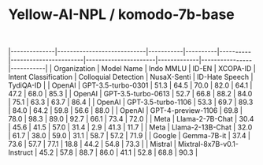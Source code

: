 # Yellow-AI-NPL / komodo-7b-base

&nbsp;

|--------------|----------------------------|-----------|----------|----------|-----------------------|----------------------|-------------|----------------|-----------|
| Organization | Model Name                 | Indo MMLU | ID-EN    | XCOPA-ID | Intent Classification | Colloquial Detection | NusaX-Senti | ID-Hate Speech | TydiQA-ID |
| OpenAI       | GPT-3.5-turbo-0301         | 51.3      | 64.5     | 70.0     | 82.0                  | 64.1                 | 47.2        | 68.0           | 85.3      |
| OpenAI       | GPT-3.5-turbo-0613         | 52.7      | 66.8     | 88.2     | 84.0                  | 75.1                 | 63.3        | 63.7           | 86.4      |
| OpenAI       | GPT-3.5-turbo-1106         | 53.3      | 69.7     | 89.3     | 84.0                  | 64.2                 | 59.8        | 56.6           | 88.0      |
| OpenAI       | GPT-4-preview-1106         | 69.8      | 78.0     | 98.3     | 89.0                  | 92.7                 | 66.1        | 73.4           | 72.0      |
| Meta         | Llama-2-7B-Chat            | 30.4      | 45.6     | 41.5     | 57.0                  | 31.4                 | 2.9         | 41.3           | 11.7      |
| Meta         | Llama-2-13B-Chat           | 32.0      | 61.7     | 38.0     | 59.0                  | 31.1                 | 58.7        | 57.2           | 71.9      |
| Google       | Gemma-7B-it                | 37.4      | 73.6     | 57.7     | 77.1                  | 18.8                 | 44.2        | 54.8           | 73.3      |
| Mistral      | Mixtral-8x7B-v0.1-Instruct | 45.2      | 57.8     | 88.7     | 86.0                  | 41.1                 | 52.8        | 68.8           | 90.3      |
